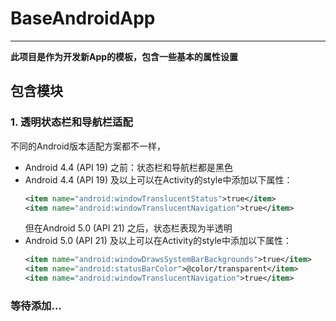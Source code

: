 # BaseAndroidApp
---
**此项目是作为开发新App的模板，包含一些基本的属性设置**


## 包含模块
### 1. 透明状态栏和导航栏适配
不同的Android版本适配方案都不一样，
- Android 4.4 (API 19) 之前：状态栏和导航栏都是黑色
- Android 4.4 (API 19) 及以上可以在Activity的style中添加以下属性：
    ``` xml
  <item name="android:windowTranslucentStatus">true</item>
  <item name="android:windowTranslucentNavigation">true</item>
    ```
    但在Android 5.0 (API 21) 之后，状态栏表现为半透明
- Android 5.0 (API 21) 及以上可以在Activity的style中添加以下属性：
    ``` xml
  <item name="android:windowDrawsSystemBarBackgrounds">true</item>
  <item name="android:statusBarColor">@color/transparent</item>
  <item name="android:windowTranslucentNavigation">true</item>
    ```
### 等待添加...
